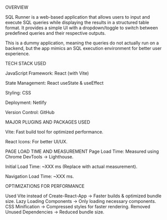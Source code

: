 OVERVIEW

SQL Runner is a web-based application that allows users to input and execute SQL queries while displaying the results in a structured table format. It provides a simple UI with a dropdown/toggle to switch between predefined queries and their respective outputs.

This is a dummy application, meaning the queries do not actually run on a backend, but the app mimics an SQL execution environment for better user experience.

TECH STACK USED

JavaScript Framework: React (with Vite)

State Management: React useState & useEffect

Styling: CSS 

Deployment: Netlify

Version Control: GitHub

MAJOR PLUGINS AND PACKAGES USED

Vite: Fast build tool for optimized performance.

React Icons: For better UI/UX.

PAGE LOAD TIME AND MEASUREMENT
Page Load Time: Measured using Chrome DevTools → Lighthouse.

Initial Load Time: ~XXX ms (Replace with actual measurement).

Navigation Load Time: ~XXX ms.

OPTIMIZATIONS FOR PERFORMANCE

Used Vite instead of Create-React-App → Faster builds & optimized bundle size.
Lazy Loading Components → Only loading necessary components.
CSS Minification → Compressed styles for faster rendering.
Removed Unused Dependencies → Reduced bundle size.
